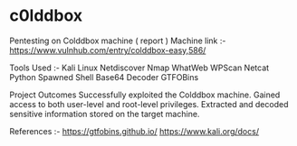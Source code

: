 # c0lddbox
Pentesting on Colddbox machine ( report ) 
Machine link :- https://www.vulnhub.com/entry/colddbox-easy,586/

Tools Used :-
  Kali Linux
    Netdiscover
    Nmap
    WhatWeb
    WPScan
    Netcat
    Python Spawned Shell
    Base64 Decoder
    GTFOBins

Project Outcomes
  Successfully exploited the Colddbox machine.
  Gained access to both user-level and root-level privileges.
  Extracted and decoded sensitive information stored on the target machine.

References :-
  https://gtfobins.github.io/
  https://www.kali.org/docs/
